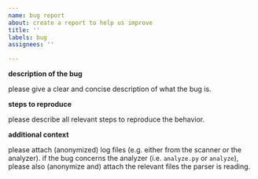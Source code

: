 ```yaml
---
name: bug report
about: create a report to help us improve
title: ''
labels: bug
assignees: ''

---
```


**description of the bug**

please give a clear and concise description of what the bug is.

**steps to reproduce**

please describe all relevant steps to reproduce the behavior.

**additional context**

please attach (anonymized) log files (e.g. either from the scanner or the analyzer).
if the bug concerns the analyzer (i.e. `analyze.py` or `analyze`), please also (anonymize and) attach the relevant files the parser is reading.
